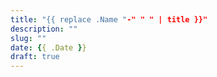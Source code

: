 ```yaml
---
title: "{{ replace .Name "-" " " | title }}"
description: ""
slug: ""
date: {{ .Date }}
draft: true
---
```


